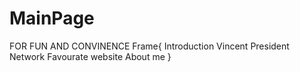 # MainPage
FOR FUN AND CONVINENCE
Frame{
Introduction
Vincent President Network
Favourate website
About me
}
